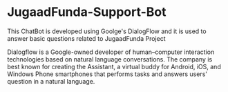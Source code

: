 # JugaadFunda-Support-Bot
This ChatBot is developed using Goolge's DialogFlow and it is used to answer basic questions related to JugaadFunda Project

Dialogflow is a Google-owned developer of human–computer interaction technologies based on natural language conversations. The company is best known for creating the Assistant, a virtual buddy for Android, iOS, and Windows Phone smartphones that performs tasks and answers users' question in a natural language.

